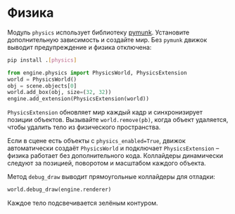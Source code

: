 # Физика

Модуль `physics` использует библиотеку [pymunk](https://www.pymunk.org/).
Установите дополнительную зависимость и создайте мир. Без `pymunk` движок выводит предупреждение и физика отключена:

```bash
pip install .[physics]
```

```python
from engine.physics import PhysicsWorld, PhysicsExtension
world = PhysicsWorld()
obj = scene.objects[0]
world.add_box(obj, size=(32, 32))
engine.add_extension(PhysicsExtension(world))
```

`PhysicsExtension` обновляет мир каждый кадр и синхронизирует позиции объектов.
Вызывайте `world.remove(pb)`, когда объект удаляется, чтобы удалить тело из
физического пространства.

Если в сцене есть объекты с ``physics_enabled=True``, движок автоматически
создаёт ``PhysicsWorld`` и подключает ``PhysicsExtension`` – физика работает
без дополнительного кода.
Коллайдеры динамически следуют за позицией, поворотом и масштабом каждого объекта.

Метод ``debug_draw`` выводит прямоугольные коллайдеры для отладки:

```python
world.debug_draw(engine.renderer)
```

Каждое тело подсвечивается зелёным контуром.
